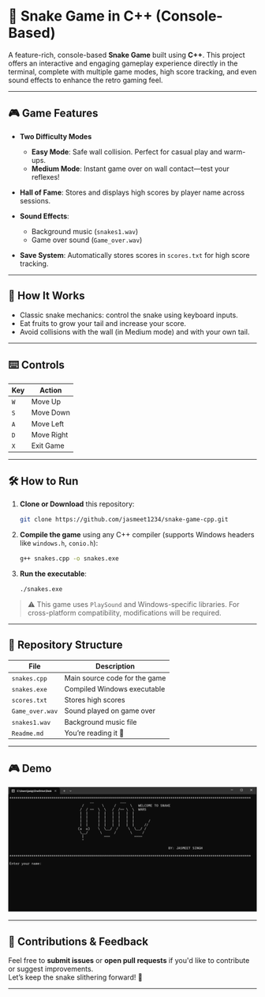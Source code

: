 # 🐍 Snake Game in C++ (Console-Based)

A feature-rich, console-based **Snake Game** built using **C++**. This project offers an interactive and engaging gameplay experience directly in the terminal, complete with multiple game modes, high score tracking, and even sound effects to enhance the retro gaming feel.

---

## 🎮 Game Features

- **Two Difficulty Modes**
  - **Easy Mode**: Safe wall collision. Perfect for casual play and warm-ups.
  - **Medium Mode**: Instant game over on wall contact—test your reflexes!
  
- **Hall of Fame**: Stores and displays high scores by player name across sessions.

- **Sound Effects**:
  - Background music (`snakes1.wav`)
  - Game over sound (`Game_over.wav`)

- **Save System**: Automatically stores scores in `scores.txt` for high score tracking.

---

## 🧠 How It Works

- Classic snake mechanics: control the snake using keyboard inputs.
- Eat fruits to grow your tail and increase your score.
- Avoid collisions with the wall (in Medium mode) and with your own tail.

---

## ⌨️ Controls

| Key | Action            |
|-----|-------------------|
| `W` | Move Up           |
| `S` | Move Down         |
| `A` | Move Left         |
| `D` | Move Right        |
| `X` | Exit Game         |

---

## 🛠 How to Run

1. **Clone or Download** this repository:
   ```bash
   git clone https://github.com/jasmeet1234/snake-game-cpp.git
   ```

2. **Compile the game** using any C++ compiler (supports Windows headers like `windows.h`, `conio.h`):
   ```bash
   g++ snakes.cpp -o snakes.exe
   ```

3. **Run the executable**:
   ```bash
   ./snakes.exe
   ```

> ⚠️ This game uses `PlaySound` and Windows-specific libraries. For cross-platform compatibility, modifications will be required.

---

## 📁 Repository Structure

| File            | Description                                |
|-----------------|--------------------------------------------|
| `snakes.cpp`    | Main source code for the game              |
| `snakes.exe`    | Compiled Windows executable                |
| `scores.txt`    | Stores high scores                         |
| `Game_over.wav` | Sound played on game over                 |
| `snakes1.wav`   | Background music file                      |
| `Readme.md`     | You’re reading it 🙂                        |

---

## 🎮 Demo

![Demo of Flip Game](Demonstration/snake.gif)

---

## 🙌 Contributions & Feedback

Feel free to **submit issues** or **open pull requests** if you'd like to contribute or suggest improvements.  
Let’s keep the snake slithering forward! 🐍

---
